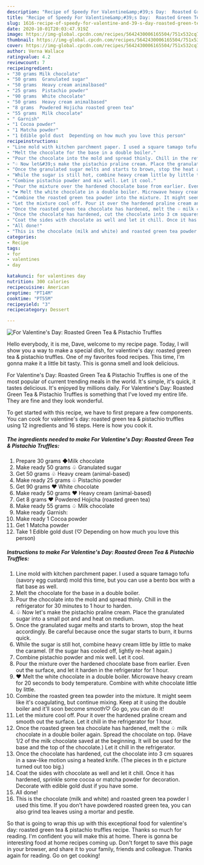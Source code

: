 ```yaml
---
description: "Recipe of Speedy For Valentine&amp;#39;s Day:  Roasted Green Tea &amp;amp; Pistachio Truffles"
title: "Recipe of Speedy For Valentine&amp;#39;s Day:  Roasted Green Tea &amp;amp; Pistachio Truffles"
slug: 1616-recipe-of-speedy-for-valentine-and-39-s-day-roasted-green-tea-and-amp-pistachio-truffles
date: 2020-10-01T20:03:47.919Z
image: https://img-global.cpcdn.com/recipes/5642430006165504/751x532cq70/for-valentines-day-roasted-green-tea-pistachio-truffles-recipe-main-photo.jpg
thumbnail: https://img-global.cpcdn.com/recipes/5642430006165504/751x532cq70/for-valentines-day-roasted-green-tea-pistachio-truffles-recipe-main-photo.jpg
cover: https://img-global.cpcdn.com/recipes/5642430006165504/751x532cq70/for-valentines-day-roasted-green-tea-pistachio-truffles-recipe-main-photo.jpg
author: Verna Wallace
ratingvalue: 4.2
reviewcount: 7
recipeingredient:
- "30 grams Milk chocolate"
- "50 grams  Granulated sugar"
- "50 grams  Heavy cream animalbased"
- "25 grams  Pistachio powder"
- "90 grams  White chocolate"
- "50 grams  Heavy cream animalbased"
- "8 grams  Powdered Hojicha roasted green tea"
- "55 grams  Milk chocolate"
- " Garnish"
- "1 Cocoa powder"
- "1 Matcha powder"
- "1 Edible gold dust  Depending on how much you love this person"
recipeinstructions:
- "Line mold with kitchen parchment paper. I used a square tamago tofu (savory egg custard) mold this time, but you can use a bento box with a flat base as well."
- "Melt the chocolate for the base in a double boiler."
- "Pour the chocolate into the mold and spread thinly. Chill in the refrigerator for 30 minutes to 1 hour to harden."
- "♧ Now let&#39;s make the pistachio praline cream. Place the granulated sugar into a small pot and and heat on medium."
- "Once the granulated sugar melts and starts to brown, stop the heat accordingly. Be careful because once the sugar starts to burn, it burns quick."
- "While the sugar is still hot, combine heavy cream little by little to make the caramel. (If the sugar has cooled off, lightly re-heat again.)"
- "Combine pistachio powder and mix well. Let it cool."
- "Pour the mixture over the hardened chocolate base from earlier. Even out the surface, and let it harden in the refrigerator for 1 hour."
- "❤ Melt the white chocolate in a double boiler. Microwave heavy cream for 20 seconds to body temperature. Combine with white chocolate little by little."
- "Combine the roasted green tea powder into the mixture. It might seem like it&#39;s coagulating, but continue mixing. Keep at it using the double boiler and it&#39;ll soon become smooth♡ Go go, you can do it!"
- "Let the mixture cool off. Pour it over the hardened praline cream and smooth out the surface. Let it chill in the refrigerator for 1 hour."
- "Once the roasted green tea chocolate has hardened, melt the ♤ milk chocolate in a double boiler again. Spread the chocolate on top. (Have 1/2 of the milk chocolate saved at the beginning. It will be used for the base and the top of the chocolate.) Let it chill in the refrigerator."
- "Once the chocolate has hardened, cut the chocolate into 3 cm squares in a saw-like motion using a heated knife. (The pieces in th e picture turned out too big.)"
- "Coat the sides with chocolate as well and let it chill. Once it has hardened, sprinkle some cocoa or matcha powder for decoration. Decorate with edible gold dust if you have some."
- "All done!"
- "This is the chocolate (milk and white) and roasted green tea powder I used this time. If you don&#39;t have powdered roasted green tea, you can also grind tea leaves using a mortar and pestle."
categories:
- Recipe
tags:
- for
- valentines
- day

katakunci: for valentines day 
nutrition: 300 calories
recipecuisine: American
preptime: "PT14M"
cooktime: "PT55M"
recipeyield: "3"
recipecategory: Dessert

---
```



![For Valentine&#39;s Day:  Roasted Green Tea &amp; Pistachio Truffles](https://img-global.cpcdn.com/recipes/5642430006165504/751x532cq70/for-valentines-day-roasted-green-tea-pistachio-truffles-recipe-main-photo.jpg)

Hello everybody, it is me, Dave, welcome to my recipe page. Today, I will show you a way to make a special dish, for valentine&#39;s day:  roasted green tea &amp; pistachio truffles. One of my favorites food recipes. This time, I'm gonna make it a little bit tasty. This is gonna smell and look delicious.



For Valentine&#39;s Day:  Roasted Green Tea &amp; Pistachio Truffles is one of the most popular of current trending meals in the world. It's simple, it's quick, it tastes delicious. It's enjoyed by millions daily. For Valentine&#39;s Day:  Roasted Green Tea &amp; Pistachio Truffles is something that I've loved my entire life. They are fine and they look wonderful.


To get started with this recipe, we have to first prepare a few components. You can cook for valentine&#39;s day:  roasted green tea &amp; pistachio truffles using 12 ingredients and 16 steps. Here is how you cook it.

<!--inarticleads1-->

##### The ingredients needed to make For Valentine&#39;s Day:  Roasted Green Tea &amp; Pistachio Truffles:

1. Prepare 30 grams ◆Milk chocolate
1. Make ready 50 grams ♧ Granulated sugar
1. Get 50 grams ♧ Heavy cream (animal-based)
1. Make ready 25 grams ♧ Pistachio powder
1. Get 90 grams ❤ White chocolate
1. Make ready 50 grams ❤ Heavy cream (animal-based)
1. Get 8 grams ❤ Powdered Hojicha (roasted green tea)
1. Make ready 55 grams ♤ Milk chocolate
1. Make ready  Garnish:
1. Make ready 1 Cocoa powder
1. Get 1 Matcha powder
1. Take 1 Edible gold dust (♡ Depending on how much you love this person)




<!--inarticleads2-->

##### Instructions to make For Valentine&#39;s Day:  Roasted Green Tea &amp; Pistachio Truffles:

1. Line mold with kitchen parchment paper. I used a square tamago tofu (savory egg custard) mold this time, but you can use a bento box with a flat base as well.
1. Melt the chocolate for the base in a double boiler.
1. Pour the chocolate into the mold and spread thinly. Chill in the refrigerator for 30 minutes to 1 hour to harden.
1. ♧ Now let&#39;s make the pistachio praline cream. Place the granulated sugar into a small pot and and heat on medium.
1. Once the granulated sugar melts and starts to brown, stop the heat accordingly. Be careful because once the sugar starts to burn, it burns quick.
1. While the sugar is still hot, combine heavy cream little by little to make the caramel. (If the sugar has cooled off, lightly re-heat again.)
1. Combine pistachio powder and mix well. Let it cool.
1. Pour the mixture over the hardened chocolate base from earlier. Even out the surface, and let it harden in the refrigerator for 1 hour.
1. ❤ Melt the white chocolate in a double boiler. Microwave heavy cream for 20 seconds to body temperature. Combine with white chocolate little by little.
1. Combine the roasted green tea powder into the mixture. It might seem like it&#39;s coagulating, but continue mixing. Keep at it using the double boiler and it&#39;ll soon become smooth♡ Go go, you can do it!
1. Let the mixture cool off. Pour it over the hardened praline cream and smooth out the surface. Let it chill in the refrigerator for 1 hour.
1. Once the roasted green tea chocolate has hardened, melt the ♤ milk chocolate in a double boiler again. Spread the chocolate on top. (Have 1/2 of the milk chocolate saved at the beginning. It will be used for the base and the top of the chocolate.) Let it chill in the refrigerator.
1. Once the chocolate has hardened, cut the chocolate into 3 cm squares in a saw-like motion using a heated knife. (The pieces in th e picture turned out too big.)
1. Coat the sides with chocolate as well and let it chill. Once it has hardened, sprinkle some cocoa or matcha powder for decoration. Decorate with edible gold dust if you have some.
1. All done!
1. This is the chocolate (milk and white) and roasted green tea powder I used this time. If you don&#39;t have powdered roasted green tea, you can also grind tea leaves using a mortar and pestle.




So that is going to wrap this up with this exceptional food for valentine&#39;s day:  roasted green tea &amp; pistachio truffles recipe. Thanks so much for reading. I'm confident you will make this at home. There is gonna be interesting food at home recipes coming up. Don't forget to save this page in your browser, and share it to your family, friends and colleague. Thanks again for reading. Go on get cooking!
